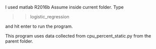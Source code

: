 I used matlab R2016b
Assume inside current folder. Type

>> logistic_regression

and hit enter to run the program.

This program uses data collected from cpu_percent_static.py from the parent folder. 
